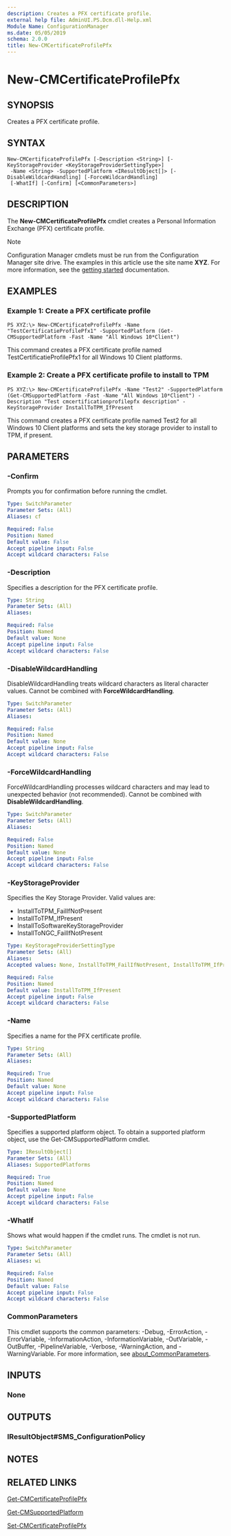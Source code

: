 ```yaml
---
description: Creates a PFX certificate profile.
external help file: AdminUI.PS.Dcm.dll-Help.xml
Module Name: ConfigurationManager
ms.date: 05/05/2019
schema: 2.0.0
title: New-CMCertificateProfilePfx
---
```


# New-CMCertificateProfilePfx

## SYNOPSIS
Creates a PFX certificate profile.

## SYNTAX

```
New-CMCertificateProfilePfx [-Description <String>] [-KeyStorageProvider <KeyStorageProviderSettingType>]
 -Name <String> -SupportedPlatform <IResultObject[]> [-DisableWildcardHandling] [-ForceWildcardHandling]
 [-WhatIf] [-Confirm] [<CommonParameters>]
```

## DESCRIPTION
The **New-CMCertificateProfilePfx** cmdlet creates a Personal Information Exchange (PFX) certificate profile.

> [!NOTE]
> Configuration Manager cmdlets must be run from the Configuration Manager site drive.
> The examples in this article use the site name **XYZ**. For more information, see the
> [getting started](/powershell/sccm/overview) documentation.

## EXAMPLES

### Example 1: Create a PFX certificate profile
```
PS XYZ:\> New-CMCertificateProfilePfx -Name "TestCertificatieProfilePfx1" -SupportedPlatform (Get-CMSupportedPlatform -Fast -Name "All Windows 10*Client")
```

This command creates a PFX certificate profile named TestCertificatieProfilePfx1 for all Windows 10 Client platforms.

### Example 2: Create a PFX certificate profile to install to TPM
```
PS XYZ:\> New-CMCertificateProfilePfx -Name "Test2" -SupportedPlatform (Get-CMSupportedPlatform -Fast -Name "All Windows 10*Client") -Description "Test cmcertificationprofilepfx description" -KeyStorageProvider InstallToTPM_IfPresent
```

This command creates a PFX certificate profile named Test2 for all Windows 10 Client platforms and sets the key storage provider to install to TPM, if present.

## PARAMETERS

### -Confirm
Prompts you for confirmation before running the cmdlet.

```yaml
Type: SwitchParameter
Parameter Sets: (All)
Aliases: cf

Required: False
Position: Named
Default value: False
Accept pipeline input: False
Accept wildcard characters: False
```

### -Description
Specifies a description for the PFX certificate profile.

```yaml
Type: String
Parameter Sets: (All)
Aliases:

Required: False
Position: Named
Default value: None
Accept pipeline input: False
Accept wildcard characters: False
```

### -DisableWildcardHandling
DisableWildcardHandling treats wildcard characters as literal character values. Cannot be combined with **ForceWildcardHandling**.

```yaml
Type: SwitchParameter
Parameter Sets: (All)
Aliases:

Required: False
Position: Named
Default value: None
Accept pipeline input: False
Accept wildcard characters: False
```

### -ForceWildcardHandling
ForceWildcardHandling processes wildcard characters and may lead to unexpected behavior (not recommended). Cannot be combined with **DisableWildcardHandling**.

```yaml
Type: SwitchParameter
Parameter Sets: (All)
Aliases:

Required: False
Position: Named
Default value: None
Accept pipeline input: False
Accept wildcard characters: False
```

### -KeyStorageProvider
Specifies the Key Storage Provider.
Valid values are:

- InstallToTPM_FailIfNotPresent
- InstallToTPM_IfPresent
- InstallToSoftwareKeyStorageProvider
- InstallToNGC_FailIfNotPresent

```yaml
Type: KeyStorageProviderSettingType
Parameter Sets: (All)
Aliases:
Accepted values: None, InstallToTPM_FailIfNotPresent, InstallToTPM_IfPresent, InstallToSoftwareKeyStorageProvider, InstallToNGC_FailIfNotPresent

Required: False
Position: Named
Default value: InstallToTPM_IfPresent
Accept pipeline input: False
Accept wildcard characters: False
```

### -Name
Specifies a name for the PFX certificate profile.

```yaml
Type: String
Parameter Sets: (All)
Aliases:

Required: True
Position: Named
Default value: None
Accept pipeline input: False
Accept wildcard characters: False
```

### -SupportedPlatform
Specifies a supported platform object.
To obtain a supported platform object, use the Get-CMSupportedPlatform cmdlet.

```yaml
Type: IResultObject[]
Parameter Sets: (All)
Aliases: SupportedPlatforms

Required: True
Position: Named
Default value: None
Accept pipeline input: False
Accept wildcard characters: False
```

### -WhatIf
Shows what would happen if the cmdlet runs.
The cmdlet is not run.

```yaml
Type: SwitchParameter
Parameter Sets: (All)
Aliases: wi

Required: False
Position: Named
Default value: False
Accept pipeline input: False
Accept wildcard characters: False
```

### CommonParameters
This cmdlet supports the common parameters: -Debug, -ErrorAction, -ErrorVariable, -InformationAction, -InformationVariable, -OutVariable, -OutBuffer, -PipelineVariable, -Verbose, -WarningAction, and -WarningVariable. For more information, see [about_CommonParameters](http://go.microsoft.com/fwlink/?LinkID=113216).

## INPUTS

### None

## OUTPUTS

### IResultObject#SMS_ConfigurationPolicy

## NOTES

## RELATED LINKS

[Get-CMCertificateProfilePfx](Get-CMCertificateProfilePfx.md)

[Get-CMSupportedPlatform](Get-CMSupportedPlatform.md)

[Set-CMCertificateProfilePfx](Set-CMCertificateProfilePfx.md)
